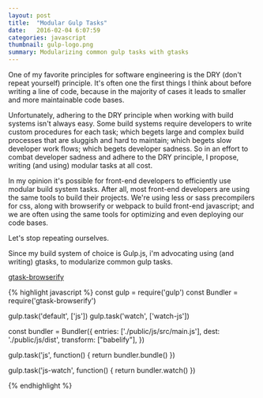 ```yaml
---
layout: post
title:  "Modular Gulp Tasks"
date:   2016-02-04 6:07:59
categories: javascript
thumbnail: gulp-logo.png
summary: Modularizing common gulp tasks with gtasks
---
```


One of my favorite principles for software engineering is the DRY (don't repeat yourself) principle. It's often one the first things I think about before writing a line of code, because in the majority of cases it leads to smaller and more maintainable code bases.

Unfortunately, adhering to the DRY principle when working with build systems isn't always easy. Some build systems require developers to write custom procedures for each task; which begets large and complex build processes that are sluggish and hard to maintain; which begets slow developer work flows; which begets developer sadness. So in an effort to combat developer sadness and adhere to the DRY principle, I propose, writing (and using) modular tasks at all cost.

In my opinion it's possible for front-end developers to efficiently use modular build system tasks. After all, most front-end developers are using the same tools to build their projects. We're using less or sass precompilers for css, along with browserify or webpack to build front-end javascript; and we are often using the same tools for optimizing and even deploying our code bases.

Let's stop repeating ourselves.

Since my build system of choice is Gulp.js, i'm advocating using (and writing) gtasks, to modularize common gulp tasks.

[gtask-browserify](https://github.com/paulserraino/gtask-browserify)

{% highlight javascript %}
const gulp = require('gulp')
const Bundler = require('gtask-browserify')

gulp.task('default', ['js'])
gulp.task('watch', ['watch-js'])

const bundler = Bundler({
    entries: ['./public/js/src/main.js'],
    dest: './public/js/dist',
    transform: ["babelify"],
})

gulp.task('js', function() {
    return bundler.bundle()
})

gulp.task('js-watch', function() {
    return bundler.watch()
})

{% endhighlight %}

